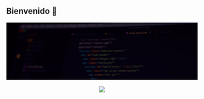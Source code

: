 ## Bienvenido 👋

![Mi Banner](https://github.com/Harry-GNS/Harry-GNS/blob/main/Banner.png?raw=true)

<div align="center">
  <img src="https://github-readme-stats.vercel.app/api/top-langs/?username=Harry-GNS&layout=compact&theme=dark" />
</div>
